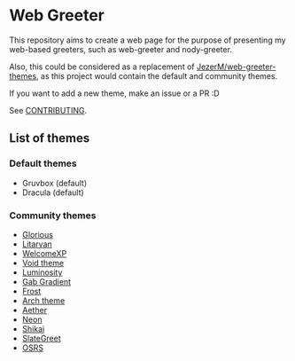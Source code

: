 # Web Greeter

This repository aims to create a web page for the purpose of presenting my
web-based greeters, such as web-greeter and nody-greeter.

Also, this could be considered as a replacement of
[JezerM/web-greeter-themes][web-greeter-themes], as this project would contain
the default and community themes.

If you want to add a new theme, make an issue or a PR :D

See [CONTRIBUTING](./CONTRIBUTING.md).

## List of themes

### Default themes

- Gruvbox (default)
- Dracula (default)

### Community themes

- [Glorious](https://github.com/manilarome/lightdm-webkit2-theme-glorious)
- [Litarvan](https://github.com/Litarvan/lightdm-webkit-theme-litarvan)
- [WelcomeXP](https://github.com/mshernandez5/WelcomeXP)
- [Void theme](https://github.com/JezerM/lightdm-void-theme)
- [Luminosity](https://github.com/rda0/web-greeter-theme-luminosity)
- [Gab Gradient](https://github.com/GabrielTenma/lightdm-gab-gradient)
- [Frost](https://gitlab.com/ihciM/lightdm-frost)
- [Arch theme](https://github.com/guillaumeboehm/lightdm-web-greeter-theme-arch)
- [Aether](https://github.com/JezerM/Aether)
- [Neon](https://github.com/hertg/lightdm-neon)
- [Shikai](https://github.com/TheWisker/Shikai)
- [SlateGreet](https://github.com/KernelGhost/SlateGreet)
- [OSRS](https://github.com/ndugdale/osrs-web-greeter-theme)

[web-greeter-themes]:
  https://github.com/JezerM/web-greeter-themes
  "Web Greeter Themes"
